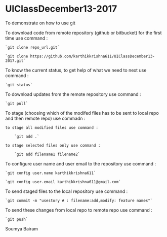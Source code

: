 # UIClassDecember13-2017
To demonstrate on how to use git

To download code from remote repository (github or bitbucket) for the first time use command :

	`git clone repo_url.git`

	`git clone https://github.com/karthikkrishna611/UIClassDecember13-2017.git`


To know the current status, to get help of what we need to next use command : 

	`git status`


To download updates from the remote repository use command : 

	`git pull`

To stage (choosing which of the modifed files has to be sent to local repo and then remote repo) use commadn : 

	to stage all modified files use command : 

		`git add .`

	to stage selected files only use command : 

		`git add filename1 filename2`


To configure user name and user email to the repository use command : 

	`git config user.name karthikkrishna611`

	`git config user.email karthikkrishna611@gmail.com`


To send staged files to the local repository use command : 

	`git commit -m "usestory # : filename:add,modify: feature names"`


To send these changes from local repo to remote repo use command : 

	`git push`


Soumya Bairam